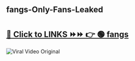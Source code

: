 
 ## fangs-Only-Fans-Leaked

# <h2><a href="https://clipsfans.com/fangs&ref=git">🔗 Click to LINKS ⏩⏩ 👉 🟢 fangs </a></h2>

<a href="https://clipsfans.com/fangs&ref=git" rel="nofollow" data-target="animated-image.originalLink"><img src="https://i.ibb.co.com/xMMVF88/686577567.gif" alt="Viral Video Original" style="max-width: 100%; display: inline-block;" data-target="animated-image.originalImage"></a>
